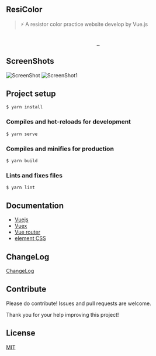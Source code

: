## ResiColor
> ⚡ A resistor color practice website develop by Vue.js

<p align="center">
  <img src="https://wilicw.github.io/resicolor/icon.png" alt="">
</p>
<p align="center">
  <a href="https://circleci.com/gh/wilicw/resicolor/tree/master">
    <img src="https://circleci.com/gh/wilicw/resicolor/tree/master.svg?style=svg" alt="">
  </a>
  <a href="https://github.com/standard/standard">
    <img src="https://img.shields.io/badge/code_style-standard-brightgreen.svg" alt="">
  </a>

  <a href="https://opensource.org/licenses/MIT">
    <img src="https://img.shields.io/badge/License-MIT-green.svg" alt="">
  </a>
</p>

## ScreenShots

![ScreenShot](https://wilicw.github.io/resicolor/screen0.png)
![ScreenShot1](https://wilicw.github.io/resicolor/screen1.png)

## Project setup
```
$ yarn install
```

### Compiles and hot-reloads for development
```
$ yarn serve
```

### Compiles and minifies for production
```
$ yarn build
```

### Lints and fixes files
```
$ yarn lint
```

## Documentation

- [Vuejs](https://vuejs.org/v2/guide/)
- [Vuex](https://vuex.vuejs.org/)
- [Vue router](https://router.vuejs.org/)
- [element CSS](http://element.eleme.io/#/en-US)

## ChangeLog

[ChangeLog](https://github.com/wilicw/resicolor/blob/master/CHANGELOG.md)

## Contribute

Please do contribute! Issues and pull requests are welcome.

Thank you for your help improving this project!

## License

[MIT](http://opensource.org/licenses/MIT)
